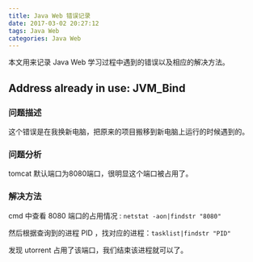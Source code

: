 ```yaml
---
title: Java Web 错误记录
date: 2017-03-02 20:27:12
tags: Java Web
categories: Java Web
---
```


本文用来记录 Java Web 学习过程中遇到的错误以及相应的解决方法。

## Address already in use: JVM_Bind

### 问题描述

这个错误是在我换新电脑，把原来的项目搬移到新电脑上运行的时候遇到的。

### 问题分析

tomcat 默认端口为8080端口，很明显这个端口被占用了。

### 解决方法

cmd 中查看 8080 端口的占用情况 : `netstat -aon|findstr "8080"`

然后根据查询到的进程 PID ，找对应的进程：`tasklist|findstr "PID"`

发现  utorrent 占用了该端口，我们结束该进程就可以了。



## 